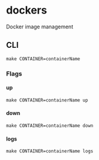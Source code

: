 # dockers

Docker image management

## CLI

`make CONTAINER=containerName`

### Flags

#### up

`make CONTAINER=containerName up`

#### down

`make CONTAINER=containerName down`

#### logs

`make CONTAINER=containerName logs`
